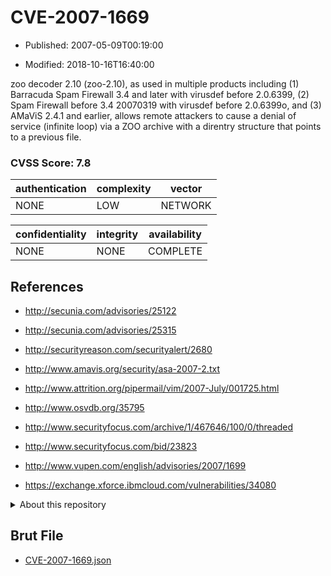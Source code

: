 # CVE-2007-1669

- Published: 2007-05-09T00:19:00

- Modified: 2018-10-16T16:40:00

zoo decoder 2.10 (zoo-2.10), as used in multiple products including (1) Barracuda Spam Firewall 3.4 and later with virusdef before 2.0.6399, (2) Spam Firewall before 3.4 20070319 with virusdef before 2.0.6399o, and (3) AMaViS 2.4.1 and earlier, allows remote attackers to cause a denial of service (infinite loop) via a ZOO archive with a direntry structure that points to a previous file.

### CVSS Score: **7.8**

| authentication | complexity | vector |
| --- | --- | --- |
| NONE | LOW | NETWORK |

| confidentiality | integrity | availability |
| --- | --- | --- |
| NONE | NONE | COMPLETE |

## References

* http://secunia.com/advisories/25122

* http://secunia.com/advisories/25315

* http://securityreason.com/securityalert/2680

* http://www.amavis.org/security/asa-2007-2.txt

* http://www.attrition.org/pipermail/vim/2007-July/001725.html

* http://www.osvdb.org/35795

* http://www.securityfocus.com/archive/1/467646/100/0/threaded

* http://www.securityfocus.com/bid/23823

* http://www.vupen.com/english/advisories/2007/1699

* https://exchange.xforce.ibmcloud.com/vulnerabilities/34080

<details>
<summary>About this repository</summary> 

  This repository is part of the project [Live Hack CVE](https://github.com/Live-Hack-CVE). Main website can be found [www.live-hack.org](https://www.live-hack.org) 
  
  Made by [Sn0wAlice](https://github.com/Sn0wAlice) for the people that care about security and need to have a feed of the latest CVEs. Hope you enjoy it, don't forget to star the repo and follow me on [Twitter](https://twitter.com/Sn0wAlice) and [Github](https://github.com/Sn0wAlice). And that is my [personnal website](https://www.alice-snow.me/)

  - [Home Page](https://github.com/Live-Hack-CVE)
  - [Framework](https://github.com/Live-Hack-CVE/cve-framework)
  - [CVE database](https://github.com/Live-Hack-CVE/full_database)
  - [Changelog](https://github.com/Live-Hack-CVE/Changelog)
</details>

## Brut File

* [CVE-2007-1669.json](https://raw.githubusercontent.com/Live-Hack-CVE/full_database/main/cves/2007/CVE-2007-1669.json)

